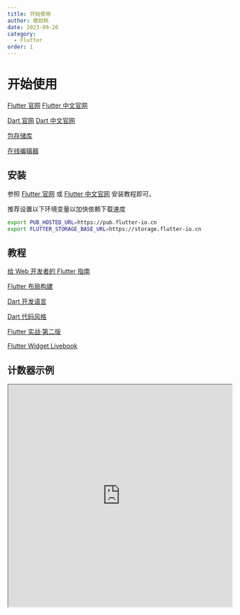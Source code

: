 ```yaml
---
title: 开始使用
author: 猪蚊耗
date: 2023-09-26
category:
  - Flutter
order: 1
---
```


# 开始使用

<!-- more -->

[Flutter 官网](https://flutter.dev) [Flutter 中文官网](https://flutter.cn)

[Dart 官网](https://dart.dev) [Dart 中文官网](https://dart.cn)

[包存储库](https://pub-web.flutter-io.cn)

[在线编辑器](https://dartpad.cn)

## 安装

参照 [Flutter 官网](https://flutter.dev/docs/get-started/install) 或 [Flutter 中文官网](https://flutter.cn/docs/get-started/install) 安装教程即可。

推荐设置以下环境变量以加快依赖下载速度

```bash
export PUB_HOSTED_URL=https://pub.flutter-io.cn
export FLUTTER_STORAGE_BASE_URL=https://storage.flutter-io.cn
```

## 教程

[给 Web 开发者的 Flutter 指南](https://flutter.cn/docs/get-started/flutter-for/web-devs)

[Flutter 布局构建](https://flutter.cn/docs/ui/layout)

[Dart 开发语言](https://dart.cn/language)

[Dart 代码风格](https://dart.cn/effective-dart/style)

[Flutter 实战·第二版](https://book.flutterchina.club)

[Flutter Widget Livebook](https://flutter-widget.live)

## 计数器示例

<iframe src="https://dartpad.cn/embed-flutter.html?id=e75b493dae1287757c5e1d77a0dc73f1&theme=light&split=50&run=true" width="100%" height="500px" />
